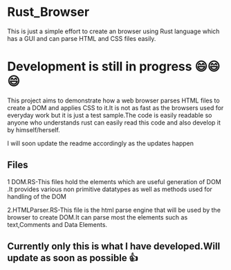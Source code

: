 # Rust_Browser
This is just a simple effort to create an browser using Rust language which has a GUI and can parse HTML and CSS files easily. 

# Development is still in progress 😄😄😄

This project aims to demonstrate how a web browser parses HTML files to create a DOM and applies CSS to it.It is not as fast as the browsers used for everyday work but it is just a test sample.The code is easily readable so anyone who understands rust can easily read this code and also develop it by himself/herself.

I will soon update the readme accordingly as the updates happen

## Files
1 DOM.RS-This files hold the elements which are useful generation of DOM .It provides various non primitive datatypes as well as methods used for handling of the DOM

2.HTMLParser.RS-This file is the html parse engine that will be used by the browser to create DOM.It can parse most the elements such as text,Comments and Data Elements.


## Currently only this is what I have developed.Will update as soon as possible 👍
